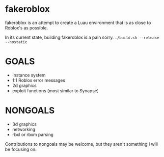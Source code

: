 # fakeroblox

fakeroblox is an attempt to create a Luau environment that is as close to Roblox's as possible.

In its current state, building fakeroblox is a pain sorry. `./build.sh --release --nostatic`

# GOALS
* Instance system
* 1:1 Roblox error messages
* 2d graphics
* exploit functions (most similar to Synapse)

# NONGOALS
* 3d graphics
* networking
* rbxl or rbxm parsing

Contributions to nongoals may be welcome, but they aren't something I will be focusing on.
